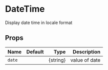 # DateTime

Display date time in locale format

## Props

| Name   | Default |     Type |   Description |
| ------ | :-----: | -------: | ------------: |
| `date` |         | {string} | value of date |
